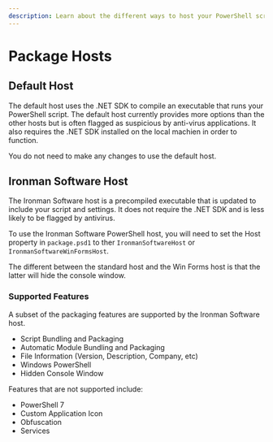 ```yaml
---
description: Learn about the different ways to host your PowerShell scripts.
---
```


# Package Hosts

## Default Host&#x20;

The default host uses the .NET SDK to compile an executable that runs your PowerShell script. The default host currently provides more options than the other hosts but is often flagged as suspicious by anti-virus applications. It also requires the .NET SDK installed on the local machien in order to function.&#x20;

You do not need to make any changes to use the default host.&#x20;

## Ironman Software Host

The Ironman Software host is a precompiled executable that is updated to include your script and settings. It does not require the .NET SDK and is less likely to be flagged by antivirus.&#x20;

To use the Ironman Software PowerShell host, you will need to set the Host property in `package.psd1` to ther `IronmanSoftwareHost` or `IronmanSoftwareWinFormsHost`.&#x20;

The different between the standard host and the Win Forms host is that the latter will hide the console window.&#x20;

### Supported Features

A subset of the packaging features are supported by the Ironman Software host.

* Script Bundling and Packaging
* Automatic Module Bundling and Packaging
* File Information (Version, Description, Company, etc)&#x20;
* Windows PowerShell
* Hidden Console Window&#x20;

Features that are not supported include:

* PowerShell 7
* Custom Application Icon
* Obfuscation
* Services

